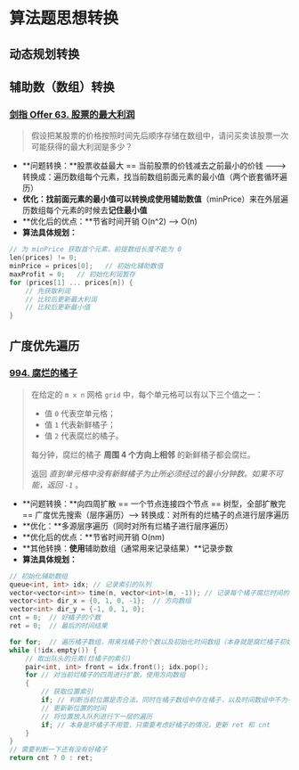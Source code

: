 # 算法题思想转换

## 动态规划转换

## 辅助数（数组）转换

### [剑指 Offer 63. 股票的最大利润](https://leetcode.cn/problems/gu-piao-de-zui-da-li-run-lcof/)

>  假设把某股票的价格按照时间先后顺序存储在数组中，请问买卖该股票一次可能获得的最大利润是多少？
>

* **问题转换：**股票收益最大 == 当前股票的价钱减去之前最小的价钱  --->  转换成：遍历数组每个元素，找当前数组前面元素的最小值（两个嵌套循环遍历）
* **优化：**找前面元素的最小值可以转换成使用**辅助数值**（minPrice）来在外层遍历数组每个元素的时候去**记住最小值**
* **优化后的优点：**节省时间开销   O(n^2) --> O(n)
* **算法具体规划：**

``` c++
// 为 minPrice 获取首个元素，前提数组长度不能为 0
len(prices) != 0;
minPrice = prices[0];   // 初始化辅助数值
maxProfit = 0;   // 初始化利润暂存
for (prices[1] ... prices[n]) {
    // 先获取利润
    // 比较后更新最大利润
    // 比较后更新最小值
}
```

## 广度优先遍历

### [994. 腐烂的橘子](https://leetcode.cn/problems/rotting-oranges/)

> 在给定的 `m x n` 网格 `grid` 中，每个单元格可以有以下三个值之一：
>
> - 值 `0` 代表空单元格；
> - 值 `1` 代表新鲜橘子；
> - 值 `2` 代表腐烂的橘子。
>
> 每分钟，腐烂的橘子 **周围 4 个方向上相邻** 的新鲜橘子都会腐烂。
>
> 返回 *直到单元格中没有新鲜橘子为止所必须经过的最小分钟数。如果不可能，返回 `-1`* 。

* **问题转换：**向四周扩散 == 一个节点连接四个节点 == 树型，全部扩散完 == 广度优先搜索（层序遍历）-->  转换成：对所有的烂橘子的点进行层序遍历
* **优化：**多源层序遍历（同时对所有烂橘子进行层序遍历）
* **优化后的优点：**节省时间开销  O(nm)
* **其他转换：**使用**辅助数组（通常用来记录结果）**记录步数
* **算法具体规划：**

```c++
// 初始化辅助数组
queue<int, int> idx; // 记录索引的队列
vector<vector<int>> time(n, vector<int>(m, -1)); // 记录每个橘子腐烂时间的数组
vector<int> dir_x = {0, 1, 0, -1};  // 方向数组
vector<int> dir_y = {-1, 0, 1, 0};
cnt = 0;  // 好橘子的个数
ret = 0;  // 最后的时间结果

for for;  // 遍历橘子数组，用来找橘子的个数以及初始化时间数组（本身就是腐烂橘子初始化为 0），同时放入队列用来进行广度优先遍历
while (!idx.empty()) {
    // 取出队头的元素(烂橘子的索引)
    pair<int, int> front = idx.front(); idx.pop();
    for // 对当前烂橘子的四周进行扩散，使用方向数组
    {
        // 获取位置索引
        if; // 判断当前位置是否合法，同时在橘子数组中存在橘子，以及时间数组中不为-1（-1表示这个地方什么都没有）
        // 更新新位置的时间
        // 将位置放入队列进行下一层的遍历
        if; // 本身是坏橘子不用管，只需要考虑好橘子的情况，更新 ret 和 cnt
    }
}
// 需要判断一下还有没有好橘子
return cnt ? 0 : ret;
```

